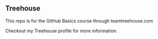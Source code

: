 ## Treehouse

This repo is for the GitHub Basics course through teamtreehouse.com

Checkout my Treehouse profile for more information.
